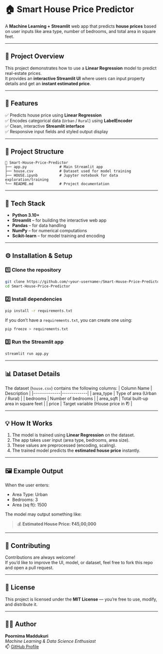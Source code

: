 # 🏠 Smart House Price Predictor

A **Machine Learning + Streamlit** web app that predicts **house prices** based on user inputs like area type, number of bedrooms, and total area in square feet.

---

## 📘 Project Overview

This project demonstrates how to use a **Linear Regression** model to predict real-estate prices.  
It provides an **interactive Streamlit UI** where users can input property details and get an **instant estimated price**.

---

## 🚀 Features

✅ Predicts house price using **Linear Regression**  
✅ Encodes categorical data (`Urban` / `Rural`) using **LabelEncoder**  
✅ Clean, interactive **Streamlit interface**  
✅ Responsive input fields and styled output display  

---

## 📂 Project Structure

```
📁 Smart-House-Price-Predictor
├── app.py               # Main Streamlit app
├── house.csv            # Dataset used for model training
├── HOUSE.ipynb          # Jupyter notebook for data exploration/training
└── README.md            # Project documentation
```

---

## 🧠 Tech Stack

- **Python 3.10+**  
- **Streamlit** – for building the interactive web app  
- **Pandas** – for data handling  
- **NumPy** – for numerical computations  
- **Scikit-learn** – for model training and encoding  

---

## ⚙️ Installation & Setup

### 1️⃣ Clone the repository
```bash
git clone https://github.com/<your-username>/Smart-House-Price-Predictor.git
cd Smart-House-Price-Predictor
```

### 2️⃣ Install dependencies
```bash
pip install -r requirements.txt
```

If you don’t have a `requirements.txt`, you can create one using:
```bash
pip freeze > requirements.txt
```

### 3️⃣ Run the Streamlit app
```bash
streamlit run app.py
```

---

## 📊 Dataset Details

The dataset (`house.csv`) contains the following columns:
| Column Name | Description |
|--------------|-------------|
| area_type | Type of area (Urban / Rural) |
| bedrooms | Number of bedrooms |
| area_sqft | Total built-up area in square feet |
| price | Target variable (House price in ₹) |

---

## 💡 How It Works

1. The model is trained using **Linear Regression** on the dataset.  
2. The app takes user input (area type, bedrooms, area size).  
3. These values are preprocessed (encoding, scaling).  
4. The trained model predicts the **estimated house price** instantly.  

---

## 🖼️ Example Output

When the user enters:
- Area Type: Urban  
- Bedrooms: 3  
- Area (sq ft): 1500  

The model may output something like:
> 💰 **Estimated House Price: ₹45,00,000**

---

## 🤝 Contributing

Contributions are always welcome!  
If you’d like to improve the UI, model, or dataset, feel free to fork this repo and open a pull request.

---

## 🧾 License

This project is licensed under the **MIT License** — you’re free to use, modify, and distribute it.

---

## 👩‍💻 Author

**Poornima Maddukuri**  
*Machine Learning & Data Science Enthusiast*  
📫 [GitHub Profile](https://github.com/<your-username>)
